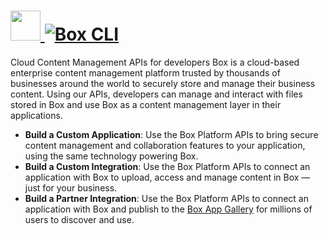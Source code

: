 # [<img src="https://cdn.jsdelivr.net/gh/AdmiringWorm/chocolatey-packages@507f445e404eb629632365875da50972699c9837/automatic/boxcli/icons/boxcli.png" height="48" width="48" /> ![Box CLI](https://img.shields.io/chocolatey/v/boxcli.svg?label=Box%20CLI&style=for-the-badge)](https://community.chocolatey.org/packages/boxcli)

Cloud Content Management APIs for developers
Box is a cloud-based enterprise content management platform trusted by thousands of businesses around the world to securely store and manage their business content. Using our APIs, developers can manage and interact with files stored in Box and use Box as a content management layer in their applications.

- **Build a Custom Application**: Use the Box Platform APIs to bring secure content management and collaboration features to your application, using the same technology powering Box.
- **Build a Custom Integration**: Use the Box Platform APIs to connect an application with Box to upload, access and manage content in Box — just for your business.
- **Build a Partner Integration**: Use the Box Platform APIs to connect an application with Box and publish to the [Box App Gallery](https://cloud.app.box.com/apps) for millions of users to discover and use.
